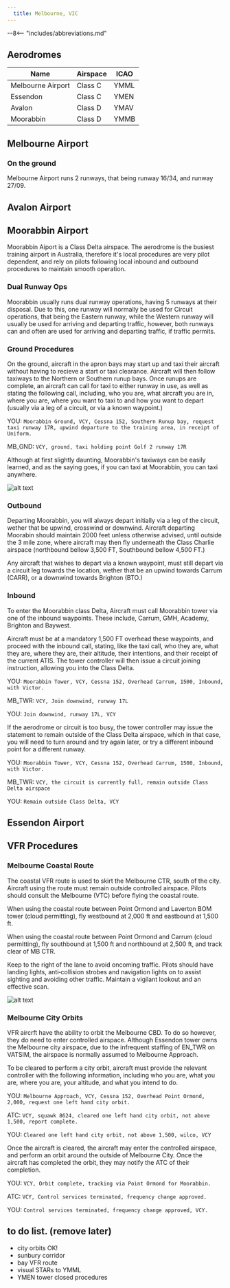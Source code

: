 ```yaml
---
  title: Melbourne, VIC
---
```


--8<-- "includes/abbreviations.md"

## Aerodromes
|**Name**        |**Airspace**        |**ICAO**            |
|-----------|---------------|---------------|
| Melbourne Airport | Class C | YMML |
| Essendon | Class C | YMEN |
| Avalon | Class D | YMAV |
| Moorabbin | Class D | YMMB |

## Melbourne Airport
### On the ground

Melbourne Airport runs 2 runways, that being runway 16/34, and runway 27/09. 

## Avalon Airport


## Moorabbin Airport
Moorabbin Aiport is a Class Delta airspace. The aerodrome is the busiest training airport in Australia, therefore it's local procedures are very pilot dependent, and rely on pilots following local inbound and outbound procedures to maintain smooth operation. 

### Dual Runway Ops

Moorabbin usually runs dual runway operations, having 5 runways at their disposal. Due to this, one runway will normally be used for Circuit operations, that being the Eastern runway, while the Western runway will usually be used for arriving and departing traffic, however, both runways can and often are used for arriving and departing traffic, if traffic permits.

### Ground Procedures
On the ground, aircraft in the apron bays may start up and taxi their aircraft without having to recieve a start or taxi clearance. Aircraft will then follow taxiways to the Northern or Southern runup bays.
Once runups are complete, an aircraft can call for taxi to either runway in use, as well as stating the following call, including, who you are, what aircraft you are in, where you are, where you want to taxi to and how you want to depart (usually via a leg of a circuit, or via a known waypoint.)

YOU: `Moorabbin Ground, VCY, Cessna 152, Southern Runup bay, request taxi runway 17R, upwind departure to the training area, in receipt of Uniform.`

MB_GND: `VCY, ground, taxi holding point Golf 2 runway 17R` 

Although at first slightly daunting, Moorabbin's taxiways can be easily learned, and as the saying goes, if you can taxi at Moorabbin, you can taxi anywhere.

![alt text](picture3-1.png)

### Outbound
Departing Moorabbin, you will always depart initially via a leg of the circuit, wether that be upwind, crosswind or downwind. Aircraft departing Moorabin should maintain 2000 feet unless otherwise advised, until outside the 3 mile zone, where aircraft may then fly underneath the Class Charlie airspace (northbound bellow 3,500 FT, Southbound bellow 4,500 FT.) 

Any aircraft that wishes to depart via a known waypoint, must still depart via a circuit leg towards the location, wether that be an upwind towards Carrum (CARR), or a downwind towards Brighton (BTO.) 



### Inbound
To enter the Moorabbin class Delta, Aircraft must call Moorabbin tower via one of the inbound waypoints. These include, Carrum, GMH, Academy, Brighton and Baywest.

Aircraft must be at a mandatory 1,500 FT overhead these waypoints, and proceed with the inbound call, stating, like the taxi call, who they are, what they are, where they are, their altitude, their intentions, and their receipt of the current ATIS. The tower controller will then issue a circuit joining instruction, allowing you into the Class Delta. 

YOU: `Moorabbin Tower, VCY, Cessna 152, Overhead Carrum, 1500, Inbound, with Victor.`

MB_TWR: `VCY, Join downwind, runway 17L`

YOU: `Join downwind, runway 17L, VCY`

If the aerodrome or circuit is too busy, the tower controller may issue the statement to remain outside of the Class Delta airspace, which in that case, you will need to turn around and try again later, or try a different inbound point for a different runway.

YOU: `Moorabbin Tower, VCY, Cessna 152, Overhead Carrum, 1500, Inbound, with Victor.`

MB_TWR: `VCY, the circuit is currently full, remain outside Class Delta airspace`

YOU: `Remain outside Class Delta, VCY`



## Essendon Airport



## VFR Procedures
### Melbourne Coastal Route
The coastal VFR route is used to skirt the Melbourne CTR, south of the city. Aircraft using the route
must remain outside controlled airspace. Pilots should consult the Melbourne (VTC) before flying
the coastal route.

When using the coastal route between Point Ormond and Laverton BOM tower (cloud permitting),
fly westbound at 2,000 ft and eastbound at 1,500 ft.

When using the coastal route between Point Ormond and Carrum (cloud permitting), fly
southbound at 1,500 ft and northbound at 2,500 ft, and track clear of MB CTR.

Keep to the right of the lane to avoid oncoming traffic. Pilots should have landing lights,
anti‑collision strobes and navigation lights on to assist sighting and avoiding other traffic. Maintain
a vigilant lookout and an effective scan. 

![alt text](image.png)

### Melbourne City Orbits
VFR aircrft have the ability to orbit the Melbourne CBD. To do so however, they do need to enter controlled airspace. Although Essendon tower owns the Melbourne city airspace, due to the infrequent staffing of EN_TWR on VATSIM, the airspace is normally assumed to Melbourne Approach.

To be cleared to perform a city orbit, aircraft must provide the relevant controller with the following information, including who you are, what you are, where you are, your altitude, and what you intend to do.

YOU: `Melbourne Approach, VCY, Cessna 152, Overhead Point Ormond, 2,000, request one left hand city orbit.`

ATC: `VCY, squawk 8624, cleared one left hand city orbit, not above 1,500, report complete.`

YOU: `Cleared one left hand city orbit, not above 1,500, wilco, VCY`

Once the aircraft is cleared, the aircraft may enter the controlled airspace, and perform an orbit around the outside of Melbourne City. Once the aircraft has completed the orbit, they may notify the ATC of their completion.

YOU: `VCY, Orbit complete, tracking via Point Ormond for Moorabbin.`

ATC: `VCY, Control services terminated, frequency change approved.`

YOU: `Control services terminated, frequency change approved, VCY.`

## to do list. (remove later)
- city orbits OK!
- sunbury corridor
- bay VFR route
- visual STARs to YMML
- YMEN tower closed procedures